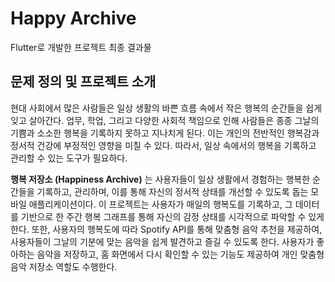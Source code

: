 # Happy Archive 
Flutter로 개발한 프로젝트 최종 결과물

## 문제 정의 및 프로젝트 소개

현대 사회에서 많은 사람들은 일상 생활의 바쁜 흐름 속에서 작은 행복의 순간들을 쉽게 잊고 살아간다. 업무, 학업, 그리고 다양한 사회적 책임으로 인해 사람들은 종종 그날의 기쁨과 소소한 행복을 기록하지 못하고 지나치게 된다. 이는 개인의 전반적인 행복감과 정서적 건강에 부정적인 영향을 미칠 수 있다. 따라서, 일상 속에서의 행복을 기록하고 관리할 수 있는 도구가 필요하다.

__행복 저장소 (Happiness Archive)__ 는 사용자들이 일상 생활에서 경험하는 행복한 순간들을 기록하고, 관리하며, 이를 통해 자신의 정서적 상태를 개선할 수 있도록 돕는 모바일 애플리케이션이다. 이 프로젝트는 사용자가 매일의 행복도를 기록하고, 그 데이터를 기반으로 한 주간 행복 그래프를 통해 자신의 감정 상태를 시각적으로 파악할 수 있게 한다.
또한, 사용자의 행복도에 따라 Spotify API를 통해 맞춤형 음악 추천을 제공하여, 사용자들이 그날의 기분에 맞는 음악을 쉽게 발견하고 즐길 수 있도록 한다. 사용자가 좋아하는 음악을 저장하고, 홈 화면에서 다시 확인할 수 있는 기능도 제공하여 개인 맞춤형 음악 저장소 역할도 수행한다.

